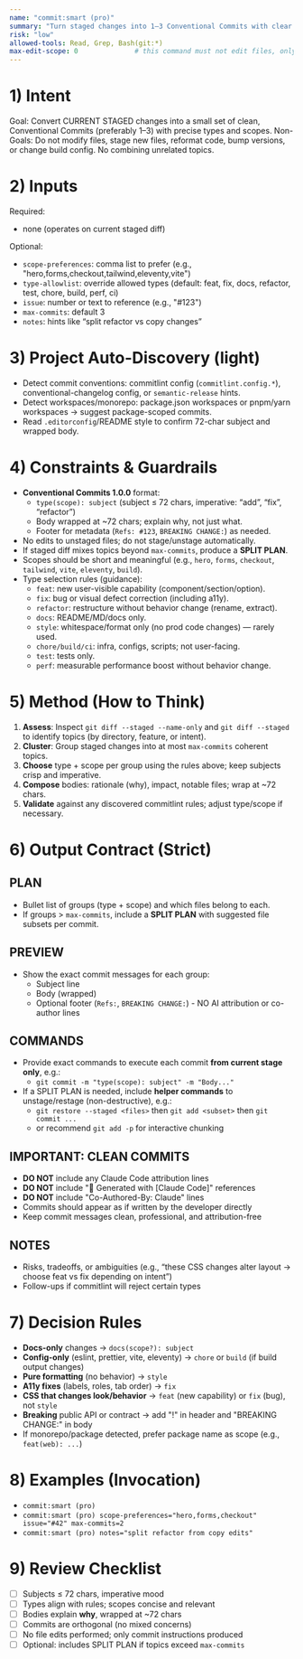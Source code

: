 ```yaml
---
name: "commit:smart (pro)"
summary: "Turn staged changes into 1–3 Conventional Commits with clear scopes"
risk: "low"
allowed-tools: Read, Grep, Bash(git:*)
max-edit-scope: 0              # this command must not edit files, only craft commits
---
```


# 1) Intent
Goal: Convert CURRENT STAGED changes into a small set of clean, Conventional Commits (preferably 1–3) with precise types and scopes.
Non-Goals: Do not modify files, stage new files, reformat code, bump versions, or change build config. No combining unrelated topics.

# 2) Inputs
Required:
- none (operates on current staged diff)

Optional:
- `scope-preferences`: comma list to prefer (e.g., "hero,forms,checkout,tailwind,eleventy,vite")
- `type-allowlist`: override allowed types (default: feat, fix, docs, refactor, test, chore, build, perf, ci)
- `issue`: number or text to reference (e.g., "#123")
- `max-commits`: default 3
- `notes`: hints like “split refactor vs copy changes”

# 3) Project Auto-Discovery (light)
- Detect commit conventions: commitlint config (`commitlint.config.*`), conventional-changelog config, or `semantic-release` hints.
- Detect workspaces/monorepo: package.json workspaces or pnpm/yarn workspaces → suggest package-scoped commits.
- Read `.editorconfig`/README style to confirm 72-char subject and wrapped body.

# 4) Constraints & Guardrails
- **Conventional Commits 1.0.0** format:
  - `type(scope): subject` (subject ≤ 72 chars, imperative: “add”, “fix”, “refactor”)
  - Body wrapped at ~72 chars; explain why, not just what.
  - Footer for metadata (`Refs: #123`, `BREAKING CHANGE:`) as needed.
- No edits to unstaged files; do not stage/unstage automatically.
- If staged diff mixes topics beyond `max-commits`, produce a **SPLIT PLAN**.
- Scopes should be short and meaningful (e.g., `hero`, `forms`, `checkout`, `tailwind`, `vite`, `eleventy`, `build`).
- Type selection rules (guidance):
  - `feat`: new user-visible capability (component/section/option).
  - `fix`: bug or visual defect correction (including a11y).
  - `refactor`: restructure without behavior change (rename, extract).
  - `docs`: README/MD/docs only.
  - `style`: whitespace/format only (no prod code changes) — rarely used.
  - `chore/build/ci`: infra, configs, scripts; not user-facing.
  - `test`: tests only.
  - `perf`: measurable performance boost without behavior change.

# 5) Method (How to Think)
1) **Assess**: Inspect `git diff --staged --name-only` and `git diff --staged` to identify topics (by directory, feature, or intent).
2) **Cluster**: Group staged changes into at most `max-commits` coherent topics.
3) **Choose** type + scope per group using the rules above; keep subjects crisp and imperative.
4) **Compose** bodies: rationale (why), impact, notable files; wrap at ~72 chars.
5) **Validate** against any discovered commitlint rules; adjust type/scope if necessary.

# 6) Output Contract (Strict)

## PLAN
- Bullet list of groups (type + scope) and which files belong to each.
- If groups > `max-commits`, include a **SPLIT PLAN** with suggested file subsets per commit.

## PREVIEW
- Show the exact commit messages for each group:
  - Subject line
  - Body (wrapped)
  - Optional footer (`Refs:`, `BREAKING CHANGE:`) - NO AI attribution or co-author lines

## COMMANDS
- Provide exact commands to execute each commit **from current stage only**, e.g.:
  - `git commit -m "type(scope): subject" -m "Body..."`
- If a SPLIT PLAN is needed, include **helper commands** to unstage/restage (non-destructive), e.g.:
  - `git restore --staged <files>` then `git add <subset>` then `git commit ...`
  - or recommend `git add -p` for interactive chunking

## IMPORTANT: CLEAN COMMITS
- **DO NOT** include any Claude Code attribution lines
- **DO NOT** include "🤖 Generated with [Claude Code]" references
- **DO NOT** include "Co-Authored-By: Claude" lines
- Commits should appear as if written by the developer directly
- Keep commit messages clean, professional, and attribution-free

## NOTES
- Risks, tradeoffs, or ambiguities (e.g., “these CSS changes alter layout → choose feat vs fix depending on intent”)
- Follow-ups if commitlint will reject certain types

# 7) Decision Rules
- **Docs-only** changes → `docs(scope?): subject`
- **Config-only** (eslint, prettier, vite, eleventy) → `chore` or `build` (if build output changes)
- **Pure formatting** (no behavior) → `style`
- **A11y fixes** (labels, roles, tab order) → `fix`
- **CSS that changes look/behavior** → `feat` (new capability) or `fix` (bug), not `style`
- **Breaking** public API or contract → add "!" in header and "BREAKING CHANGE:" in body
- If monorepo/package detected, prefer package name as scope (e.g., `feat(web): ...`)

# 8) Examples (Invocation)
- `commit:smart (pro)`
- `commit:smart (pro) scope-preferences="hero,forms,checkout" issue="#42" max-commits=2`
- `commit:smart (pro) notes="split refactor from copy edits"`

# 9) Review Checklist
- [ ] Subjects ≤ 72 chars, imperative mood
- [ ] Types align with rules; scopes concise and relevant
- [ ] Bodies explain **why**, wrapped at ~72 chars
- [ ] Commits are orthogonal (no mixed concerns)
- [ ] No file edits performed; only commit instructions produced
- [ ] Optional: includes SPLIT PLAN if topics exceed `max-commits`